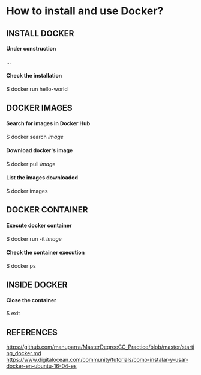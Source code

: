 # How to install and use Docker?

## INSTALL DOCKER

#### Under construction

...

#### Check the installation

$ docker run hello-world

## DOCKER IMAGES

#### Search for images in Docker Hub

$ docker search _image_

#### Download docker's image

$ docker pull _image_

#### List the images downloaded

$ docker images


## DOCKER CONTAINER

#### Execute docker container

$ docker run -it _image_

#### Check the container execution

$ docker ps

## INSIDE DOCKER

#### Close the container

$ exit

## REFERENCES

https://github.com/manuparra/MasterDegreeCC_Practice/blob/master/starting_docker.md <br>
https://www.digitalocean.com/community/tutorials/como-instalar-y-usar-docker-en-ubuntu-16-04-es <br>
